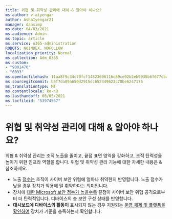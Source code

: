 ```yaml
---
title: 위협 및 취약성 관리에 대해 & 알아야 하나요?
ms.author: v-aiyengar
author: AshaIyengar21
manager: dansimp
ms.date: 04/03/2021
ms.audience: Admin
ms.topic: article
ms.service: o365-administration
ROBOTS: NOINDEX, NOFOLLOW
localization_priority: Normal
ms.collection: Adm_O365
ms.custom:
- "9001470"
- "6033"
ms.openlocfilehash: 11aa8f9c34c70fcf14823606116c89ce92b2eb9935b6f677cba00529ded22648
ms.sourcegitcommit: b5f7da89a650d2915dc652449623c78be6247175
ms.translationtype: MT
ms.contentlocale: ko-KR
ms.lasthandoff: 08/05/2021
ms.locfileid: "53974567"
---
```

# <a name="need-to-know-more-on-threat--vulnerability-management"></a>위협 및 취약성 관리에 대해 & 알아야 하나요?

위협 & 취약성 관리는 조직 노출을 줄이고, 끝점 표면 영역을 강화하고, 조직 탄력성을 높이기 위한 인프라 역할을 합니다. 위협 및 취약성 관리 기능에 대한 자세한 내용은 & 참조하세요.

- 노출 [점수는](https://docs.microsoft.com/windows/security/threat-protection/microsoft-defender-atp/tvm-exposure-score) 조직이 사이버 보안 위협에 얼마나 취약한지 반영합니다. 노출 점수가 낮을 경우 장치가 악용에 덜 취약하다는 의미입니다.
- 장치에 [대한 Microsoft 보안 점수가 높을수록](https://docs.microsoft.com/windows/security/threat-protection/microsoft-defender-atp/tvm-microsoft-secure-score-devices) 끝점이 사이버 보안 위협 공격으로부터 더 탄력적입니다. 디바이스의 총 보안 구성 상태를 반영합니다.
- **대시보드에 디바이스의 활동이** 표시되지 않는 경우 지원되는 [운영 체제 및 플랫폼을 확인하여](https://docs.microsoft.com/windows/security/threat-protection/microsoft-defender-atp/tvm-supported-os) 장치가 기준을 충족하는지 확인합니다.
